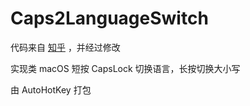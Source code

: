 # Caps2LanguageSwitch

代码来自 [知乎](https://www.zhihu.com/question/58724992#:~:text=%E4%B8%8A%E8%BF%B0%E4%BB%A3%E7%A0%81%E6%95%88%E6%9E%9C%E6%98%AF%EF%BC%9A%E9%95%BF%E6%8C%89CapsLock%E9%94%AE%E9%94%81%E5%AE%9A%E5%A4%A7%E5%86%99%2C%E6%95%B2%E5%87%BBCapsLock%E8%BF%9B%E8%A1%8C%E5%88%87%E6%8D%A2%E4%B8%AD%E8%8B%B1%E6%96%87%EF%BC%88%E6%9B%BF%E4%BB%A3%E4%BA%86ctrl%2B%E7%A9%BA%E6%A0%BC%E7%9A%84%E6%95%88%E6%9E%9C%EF%BC%89%20%E8%AE%BE%E7%BD%AE%E6%AD%A5%E9%AA%A4%EF%BC%9A,1%EF%BC%9A%E4%B8%8B%E8%BD%BD%E5%B9%B6%E5%AE%89%E8%A3%85autohotkey%EF%BC%9B%202%EF%BC%9A%E5%B0%86%E4%B8%AD%E8%8B%B1%E6%96%87%E5%88%87%E6%8D%A2%E6%8C%89%E9%94%AE%E8%AE%BE%E7%BD%AE%E6%94%B9%E4%B8%BActrl%2Bspace%EF%BC%88%E5%8D%B3ctrl%2B%E7%A9%BA%E6%A0%BC%EF%BC%89%EF%BC%8Cshift%E5%88%87%E6%8D%A2%E5%8B%BE%E9%80%89%E5%8E%BB%E6%8E%89%EF%BC%9B%203%EF%BC%9A%E4%BF%9D%E5%AD%98%E4%B8%8A%E8%BF%B0%E4%BB%A3%E7%A0%81%E4%B8%BA.ahk%E6%96%87%E4%BB%B6%E8%AE%BE%E7%BD%AE%E4%B8%BA%E5%BC%80%E6%9C%BA%E5%90%AF%E5%8A%A8%EF%BC%88%E4%BB%A5%E7%AE%A1%E7%90%86%E5%91%98%E6%89%A7%E8%A1%8C%EF%BC%89%EF%BC%9B) ，并经过修改

实现类 macOS 短按 CapsLock 切换语言，长按切换大小写

由 AutoHotKey 打包
